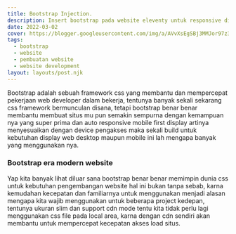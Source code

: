```yaml
---
title: Bootstrap Injection.
description: Insert bootstrap pada website eleventy untuk responsive display.
date: 2022-03-02
cover: https://blogger.googleusercontent.com/img/a/AVvXsEgSBj3MMJor97z33WLkynsWF2hwQGafAvWpeDCrkzaLnqpACB0WaEAJmG40nX8Pi-JM5BknHyhTN_KYPf0E8gGFiqEcpfuvAcfa12lDRJ7bUvk7ZMC0SnQrf8bY-K_8klc8nC-_PVyl_jJsYPY-Y--dIjntpj1qjodDKwbReDlv0Jf8mNIdEQYBwTUhFA=s512
tags: 
  - bootstrap
  - website
  - pembuatan website
  - website development
layout: layouts/post.njk
---
```


Bootstrap adalah sebuah framework css yang membantu dan mempercepat pekerjaan web developer dalam bekerja, tentunya banyak sekali sekarang css framework bermunculan disana, tetapi bootstrap benar benar membantu membuat situs mu pun semakin sempurna dengan kemampuan nya yang super prima dan auto responsive mobile first display artinya menyesuaikan dengan device pengakses maka sekali build untuk kebutuhan display web desktop maupun mobile ini lah mengapa banyak yang menggunakan nya.

### Bootstrap era modern website

Yap kita banyak lihat diluar sana bootstrap benar benar memimpin dunia css untuk kebutuhan pengembangan website hal ini bukan tanpa sebab, karna kemudahan kecepatan dan familiarnya untuk menggunakan menjadi alasan mengapa kita wajib menggunakan untuk beberapa project kedepan, tentunya ukuran slim dan support cdn mode tentu kita tidak perlu lagi menggunakan css file pada local area, karna dengan cdn sendiri akan membantu untuk mempercepat kecepatan akses load situs.
